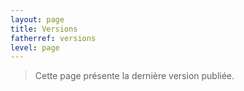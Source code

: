 ```yaml
---
layout: page
title: Versions
fatherref: versions
level: page
---
```


> Cette page présente la dernière version publiée.


